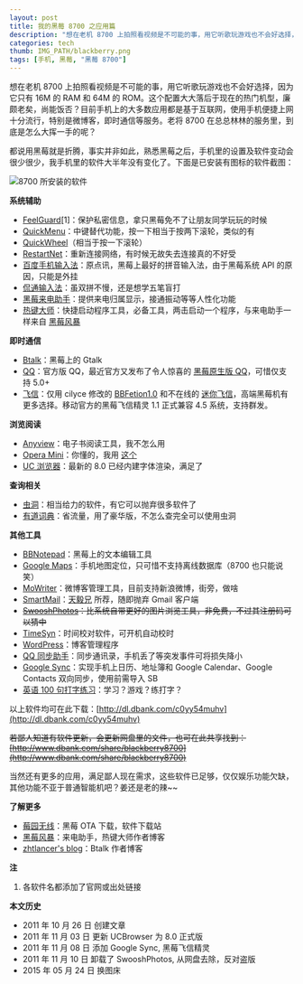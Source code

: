 ```yaml
---
layout: post
title: 我的黑莓 8700 之应用篇
description: "想在老机 8700 上拍照看视频是不可能的事，用它听歌玩游戏也不会好选择，因为它只有 16M 的 RAM 和 64M 的 ROM。这个配置大大落后于现在的热门机型，廉颇老矣，尚能饭否？目前手机上的大多数应用都是基于互联网，使用手机便捷上网十分流行，特别是微博客，即时通信等服务。"
categories: tech
thumb: IMG_PATH/blackberry.png
tags: [手机, 黑莓, "黑莓 8700"]
---
```


想在老机 8700 上拍照看视频是不可能的事，用它听歌玩游戏也不会好选择，因为它只有 16M 的 RAM 和 64M 的 ROM。这个配置大大落后于现在的热门机型，廉颇老矣，尚能饭否？目前手机上的大多数应用都是基于互联网，使用手机便捷上网十分流行，特别是微博客，即时通信等服务。老将 8700 在总总林林的服务里，到底是怎么大挥一手的呢？

都说用黑莓就是折腾，事实并非如此，熟悉黑莓之后，手机里的设置及软件变动会很少很少，我手机里的软件大半年没有变化了。下面是已安装有图标的软件截图：

![8700 所安装的软件]({{site.IMG_PATH}}/software-for-blackberry-8700.png)

**系统辅助**

* [FeelGuard](http://www.feelberry.com/2010/07/26/feelguard-1-02/)[1]：保护私密信息，拿只黑莓免不了让朋友同学玩玩的时候
* [QuickMenu](http://www.bbota.cn/list-3490.html)：中键替代功能，按一下相当于按两下滚轮，类似的有
* [QuickWheel](http://www.berrymail.cn/quickwheel-v1-for-blackberry-by-berrymail.html)（相当于按一下滚轮）
* [RestartNet](http://compactbyte.com/)：重新连接网络，有时候无故失去连接真的不好受
* [百度手机输入法](http://bbs.maxpda.com/thread-524461-1-1.html)：原点讯，黑莓上最好的拼音输入法，由于黑莓系统 API 的原因，只能是外挂
* [侃通输入法](http://www.eodteam.cc/?category_name=canto)：虽双拼不慢，还是想学五笔盲打
* [黑莓来电助手](http://bbdev.org/2011/01/callassistant_1_4_7/)：提供来电归属显示，接通振动等等人性化功能
* [热键大师](http://bbdev.org/2010/11/keymaster2_0/)：快捷启动程序工具，必备工具，两击启动一个程序，与来电助手一样来自 [黑莓风暴](http://bbdev.org/)

**即时通信**

* [Btalk](http://zhtlancer.com/)：黑莓上的 Gtalk
* [QQ](http://mobile.qq.com/m/BlackBerry/8700/mqq)：官方版 QQ，最近官方又发布了令人惊喜的 [黑莓原生版 QQ](http://reteng.qq.com/info/12599.html)，可惜仅支持 5.0+
* [飞信](http://feixin.10086.cn/download/mobileclient/platformclientlist/Blackberry)：仅用 cilyce 修改的 [BBFetion1.0](http://www.bber.info/post/bbfetion) 和不在线的 [迷你飞信](http://www.tookle.tk/)，高端黑莓机有更多选择。移动官方的黑莓飞信精灵 1.1 正式兼容 4.5 系统，支持群发。

**浏览阅读**

* [Anyview](http://anyview.net/)：电子书阅读工具，我不怎么用
* [Opera Mini](http://www.opera.com/mobile/)：你懂的，我用 [这个](http://www.feelberry.com/2011/03/21/opera-international/)
* [UC 浏览器](http://www.uc.cn/product/product_browser.shtml)：最新的 8.0 已经内建字体渲染，满足了

**查询相关**

* [虫洞](http://uzoo.cn/)：相当给力的软件，有它可以抛弃很多软件了
* [有道词典](http://berrycn.com/News/BBSoft/2009/1122/update-perfect-dictionary-translation-software-phone-ethics-dictionary-v1-0-4-for-blackberry.html)：省流量，用了豪华版，不怎么查完全可以使用虫洞

**其他工具**

* [BBNotepad](http://www.coolove.pcriot.com/)：黑莓上的文本编辑工具
* [Google Maps](http://www.google.com/mobile/maps/)：手机地图定位，只可惜不支持离线数据库（8700 也只能说笑）
* [MoWriter](http://www.mowriter.com/default1.html)：微博客管理工具，目前支持新浪微博，街旁，做啥
* [SmartMail](http://www.021systems.com/cn/smartmail/)：[天毅兄](http://blog.fooleap.org/the-complex-of-blackberry.html#comment-459) 所荐，随即抛弃 Gmail 客户端
* <del>[SwooshPhotos](http://swooshsoftware.com/)：比系统自带更好的图片浏览工具，非免费，不过其注册码可以猜中</del>
* [TimeSyn](http://www.berryol.com/tag/timesyn)：时间校对软件，可开机自动校时
* [WordPress](http://wordpress.org/)：博客管理程序
* [QQ 同步助手](http://pim.qq.com/)：同步通讯录，手机丢了等突发事件可将损失降小
* [Google Sync](http://www.google.com/sync/blackberry.html)：实现手机上日历、地址簿和 Google Calendar、Google Contacts 双向同步，使用前需导入 SB
* [英语 100 句打字练习](http://www.feelberry.com/2010/12/07/exercise/)：学习？游戏？练打字？

以上软件均可在此下载：[http://dl.dbank.com/c0yy54muhv](http://dl.dbank.com/c0yy54muhv)

~~若鄙人知道有软件更新，会更新网盘里的文件，也可在此共享找到：[http://www.dbank.com/share/blackberry8700](http://www.dbank.com/share/blackberry8700)~~

当然还有更多的应用，满足鄙人现在需求，这些软件已足够，仅仅娱乐功能欠缺，其他功能不亚于普通智能机吧？姜还是老的辣~~

**了解更多**

* [莓园无线](http://www.bbota.cn/)：黑莓 OTA 下载，软件下载站
* [黑莓风暴](http://bbdev.org/)：来电助手，热键大师作者博客
* [zhtlancer's blog](http://zhtlancer.com)：Btalk 作者博客

**注**

1. 各软件名都添加了官网或出处链接

**本文历史**

* 2011 年 10 月 26 日 创建文章
* 2011 年 11 月 03 日 更新 UCBrowser 为 8.0 正式版
* 2011 年 11 月 08 日 添加 Google Sync, 黑莓飞信精灵
* 2011 年 11 月 10 日 卸载了 SwooshPhotos, 从网盘去除，反对盗版
* 2015 年 05 月 24 日 换图床
